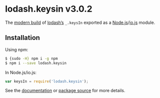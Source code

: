 # lodash.keysin v3.0.2

The [modern build](https://github.com/lodash/lodash/wiki/Build-Differences) of [lodash’s](https://lodash.com/) `_.keysIn` exported as a [Node.js](http://nodejs.org/)/[io.js](https://iojs.org/) module.

## Installation

Using npm:

```bash
$ {sudo -H} npm i -g npm
$ npm i --save lodash.keysin
```

In Node.js/io.js:

```js
var keysIn = require('lodash.keysin');
```

See the [documentation](https://lodash.com/docs#keysIn) or [package source](https://github.com/lodash/lodash/blob/3.0.2-npm-packages/lodash.keysin) for more details.
